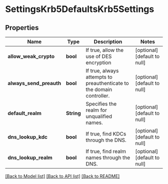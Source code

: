 # SettingsKrb5DefaultsKrb5Settings

## Properties
Name | Type | Description | Notes
------------ | ------------- | ------------- | -------------
**allow_weak_crypto** | **bool** | If true, allow the use of DES encryption | [optional] [default to null]
**always_send_preauth** | **bool** | If true, always attempts to preauthenticate to the domain controller. | [optional] [default to null]
**default_realm** | **String** | Specifies the realm for unqualified names. | [optional] [default to null]
**dns_lookup_kdc** | **bool** | If true, find KDCs through the DNS. | [optional] [default to null]
**dns_lookup_realm** | **bool** | If true, find realm names through the DNS. | [optional] [default to null]

[[Back to Model list]](../README.md#documentation-for-models) [[Back to API list]](../README.md#documentation-for-api-endpoints) [[Back to README]](../README.md)


